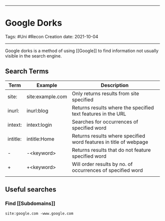 -----------------------------------------------
# Google Dorks
Tags:  #Uni #Recon
Creation date: 2021-10-04

-----------------------------------------------

Google dorks is a method of using [[Google]] to find information not usually visible in the search engine.

## Search Terms

| Term     | Example          | Description                                                       |
| -------- | ---------------- | ----------------------------------------------------------------- |
| site:    | site:example.com | Only returns results from site specified                          |
| inurl:   | inurl:blog       | Returns results where the specified text features in the URL      |
| intext:  | intext:login     | Searches for occurrences of specified word                        |
| intitle: | intitle:Home     | Returns results where specified word features in title of webpage |
| -        | -\<keyword>      | Returns results that do not feature specified word                |
| +        | +\<keyword>      | Will order results by no. of occurrences of specified word        |
|          |                  |                                                                   |


## Useful searches

### Find [[Subdomains]]

`site:google.com -www.google.com`
